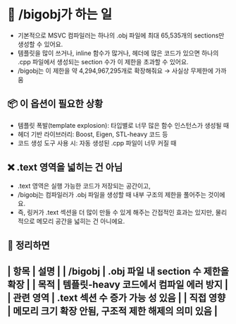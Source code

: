 # 🧠 /bigobj가 하는 일
- 기본적으로 MSVC 컴파일러는 하나의 .obj 파일에 최대 65,535개의 sections만 생성할 수 있어요.
- 템플릿을 많이 쓰거나, inline 함수가 많거나, 헤더에 많은 코드가 있으면
하나의 .cpp 파일에서 생성되는 section 수가 이 제한을 초과할 수 있어요.
- /bigobj는 이 제한을 약 4,294,967,295개로 확장해줘요 → 사실상 무제한에 가까움

## 📦 이 옵션이 필요한 상황
- 템플릿 폭발(template explosion): 타입별로 너무 많은 함수 인스턴스가 생성될 때
- 헤더 기반 라이브러리: Boost, Eigen, STL-heavy 코드 등
- 코드 생성 도구 사용 시: 자동 생성된 .cpp 파일이 너무 커질 때

## ❌ .text 영역을 넓히는 건 아님
- .text 영역은 실행 가능한 코드가 저장되는 공간이고,
- /bigobj는 컴파일러가 .obj 파일을 생성할 때 내부 구조의 제한을 풀어주는 것이에요.
- 즉, 링커가 .text 섹션을 더 많이 만들 수 있게 해주는 간접적인 효과는 있지만,
물리적으로 메모리 공간을 넓히는 건 아니에요.

## 🧭 정리하면
| 항목 | 설명 | 
| /bigobj | .obj 파일 내 section 수 제한을 확장 | 
| 목적 | 템플릿-heavy 코드에서 컴파일 에러 방지 | 
| 관련 영역 | .text 섹션 수 증가 가능 성 있음 | 
| 직접 영향 | 메모리 크기 확장 안됨, 구조적 제한 해제의 의미 있음 |
--- 




